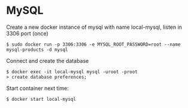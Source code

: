 # MySQL

Create a new docker instance of mysql with name local-mysql, listen in 3306 port (once)

```
$ sudo docker run -p 3306:3306 -e MYSQL_ROOT_PASSWORD=root --name mysql-products -d mysql
```

Connect and create the database

```
$ docker exec -it local-mysql mysql -uroot -proot
> create database preferences;
```

Start container next time:
```
$ docker start local-mysql
```